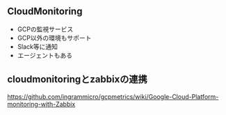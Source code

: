 ## CloudMonitoring
- GCPの監視サービス
- GCP以外の環境もサポート
- Slack等に通知
- エージェントもある


## cloudmonitoringとzabbixの連携
https://github.com/ingrammicro/gcpmetrics/wiki/Google-Cloud-Platform-monitoring-with-Zabbix